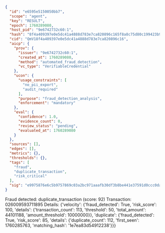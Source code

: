 ```json
{
  "id": "e6595e5150050bb7",
  "scope": "agent",
  "key": "RESULT",
  "epoch": 1760289080,
  "host_pid": "9e6742732c60:1",
  "hash": "8f4a409397e0e5dc41a4888d783e7ca820896c165f8a8c75d80c199423b9ed53",
  "cid": "QmV18f4a409397e0e5dc41a4888d783e7ca820896c16",
  "aicp": {
    "prov": {
      "issuer": "9e6742732c60:1",
      "created_at": 1760289080,
      "method": "automated_fraud_detection",
      "vc_type": "VerifiableCredential"
    },
    "ucon": {
      "usage_constraints": [
        "no_pii_export",
        "audit_required"
      ],
      "purpose": "fraud_detection_analysis",
      "enforcement": "mandatory"
    },
    "eval": {
      "confidence": 1.0,
      "evidence_count": 0,
      "review_status": "pending",
      "evaluated_at": 1760289080
    }
  },
  "sources": [],
  "edges": [],
  "metrics": {},
  "thresholds": {},
  "tags": [
    "fraud",
    "duplicate_transaction",
    "risk_critical"
  ],
  "sig": "e9975876e6c5b9757869c03a2bc971aaafb30df3b8be441e37591d0ccc0da03d"
}
```

Fraud detected: duplicate_transaction (score: 92)
Transaction: 026009593711895
Details: {'velocity': {'fraud_detected': True, 'risk_score': 100, 'details': {'transaction_count': 113, 'threshold': 50, 'total_amount': 44101188, 'amount_threshold': 10000000}}, 'duplicate': {'fraud_detected': True, 'risk_score': 85, 'details': {'duplicate_count': 112, 'first_seen': 1760285763, 'matching_hash': '1e7ea83d54912238'}}}